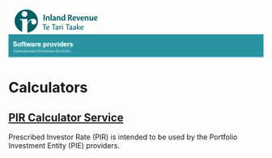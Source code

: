 ![IRD logo](Images/IRlogo.gif)
![Software Dev](Images/SoftwareDev.png)

# Calculators

## [PIR Calculator Service](./Service%20–%20PIR%20Calculator/)
Prescribed Investor Rate (PIR) is intended to be used by the Portfolio Investment Entity (PIE) providers. 
